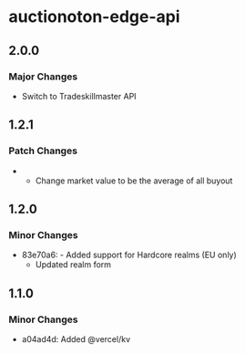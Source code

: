 # auctionoton-edge-api

## 2.0.0

### Major Changes

- Switch to Tradeskillmaster API

## 1.2.1

### Patch Changes

- - Change market value to be the average of all buyout

## 1.2.0

### Minor Changes

- 83e70a6: - Added support for Hardcore realms (EU only)
  - Updated realm form

## 1.1.0

### Minor Changes

- a04ad4d: Added @vercel/kv
